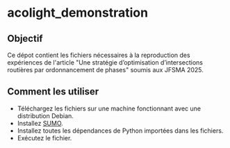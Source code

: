 # acolight_demonstration

## Objectif

Ce dépot contient les fichiers nécessaires à la reproduction des expériences de l'article "Une stratégie d’optimisation d’intersections routières par ordonnancement de phases" soumis aux JFSMA 2025.

## Comment les utiliser

- Téléchargez les fichiers sur une machine fonctionnant avec une distribution Debian.
- Installez [SUMO](https://sumo.dlr.de/docs/Downloads.php).
- Installez toutes les dépendances de Python importées dans les fichiers.
- Exécutez le fichier.

